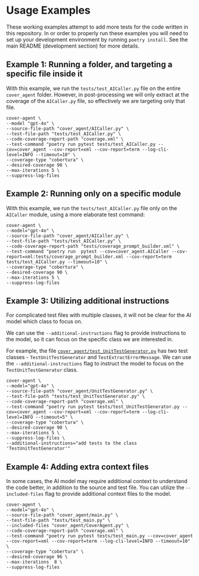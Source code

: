 # Usage Examples
These working examples attempt to add more tests for the code written in this repository. In or order to properly run these examples you will need to set up your development environment by running `poetry install`. See the main README (development section) for more details.

## Example 1: Running a folder, and targeting a specific file inside it
With this example, we run the `tests/test_AICaller.py` file on the entire `cover_agent` folder.
However, in post-processing we will only extract at the coverage of the `AICaller.py` file, so effectively we are targeting only that file.

```shell
cover-agent \
--model "gpt-4o" \
--source-file-path "cover_agent/AICaller.py" \
--test-file-path "tests/test_AICaller.py" \
--code-coverage-report-path "coverage.xml" \
--test-command "poetry run pytest tests/test_AICaller.py --cov=cover_agent --cov-report=xml --cov-report=term --log-cli-level=INFO --timeout=10" \
--coverage-type "cobertura" \
--desired-coverage 90 \
--max-iterations 5 \
--suppress-log-files
```

## Example 2: Running only on a specific module

With this example, we run the `tests/test_AICaller.py` file only on the `AICaller` module, using a more elaborate test command:
```shell
cover-agent \
--model="gpt-4o" \
--source-file-path "cover_agent/AICaller.py" \
--test-file-path "tests/test_AICaller.py" \
--code-coverage-report-path "tests/coverage_prompt_builder.xml" \
--test-command "poetry run  pytest --cov=cover_agent.AICaller --cov-report=xml:tests/coverage_prompt_builder.xml --cov-report=term tests/test_AICaller.py --timeout=10" \
--coverage-type "cobertura" \
--desired-coverage 90 \
--max-iterations 5 \
--suppress-log-files
```

## Example 3: Utilizing additional instructions
For complicated test files with multiple classes, it will not be clear for the AI model which class to focus on.

We can use the `--additional-instructions` flag to provide instructions to the model, so it can focus on the specific class we are interested in.

For example, the file [`cover_agent/test_UnitTestGenerator.py`](../tests/test_unit_test_generator.py) has two test classes - `TestUnitTestGenerator` and `TestExtractErrorMessage`.
We can use the `--additional-instructions` flag to instruct the model to focus on the `TestUnitTestGenerator` class.

```shell
cover-agent \
--model="gpt-4o" \
--source-file-path "cover_agent/UnitTestGenerator.py" \
--test-file-path "tests/test_UnitTestGenerator.py" \
--code-coverage-report-path "coverage.xml" \
--test-command "poetry run pytest tests/test_UnitTestGenerator.py --cov=cover_agent --cov-report=xml --cov-report=term --log-cli-level=INFO --timeout=5" \
--coverage-type "cobertura" \
--desired-coverage 90 \
--max-iterations 5 \
--suppress-log-files \
--additional-instructions="add tests to the class 'TestUnitTestGenerator'"
```

## Example 4: Adding extra context files
In some cases, the AI model may require additional context to understand the code better, in addition to the source and test file.
You can utilize the `--included-files` flag to provide additional context files to the model.

```shell
cover-agent \
--model="gpt-4o" \
--source-file-path "cover_agent/main.py" \
--test-file-path "tests/test_main.py" \
--included-files "cover_agent/CoverAgent.py" \
--code-coverage-report-path "coverage.xml" \
--test-command "poetry run pytest tests/test_main.py --cov=cover_agent --cov-report=xml --cov-report=term --log-cli-level=INFO --timeout=10" \
--coverage-type "cobertura" \
--desired-coverage 96 \
--max-iterations  8 \
--suppress-log-files
```

